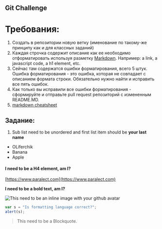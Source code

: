 ## Git Challenge
# Требования:
  1. Создать в репозитории новую ветку (именование по такому-же принципу как и для классных заданий)
  2. Каждая строчка содержит описание как ее необходимо отформатировать используя разметку [Markdown](https://github.com/adam-p/markdown-here/wiki/Markdown-Cheatsheet). Например: a link, a javascript code, a h1 element, etc.
  4. Сейчас там содержатся ошибки форматирования, всего 5 штук. Ошибка форматирования - это ошибка, которая не совпадает с описанием формата строки. Обязательно нужно найти и исправить все пять ошибок.
  5. Как только вы исправили все ошибки форматирования - сформируйте и отправьте pull request репозиторий с измененным README.MD.
  6. [markdown cheatsheet](https://github.com/adam-p/markdown-here/wiki/Markdown-Cheatsheet)

**Задание**:
----------

1. Sub list need to be unordered and first list item should be **your last name**
  - OLiferchik
  - Banana
  - Apple

#### I need to be a H4 element, am I?

[https://www.paralect.com](https://www.paralect.com)

**I need to be a bold text, am I?**

![This need to be an inline image with your github avatar](https://avatars3.githubusercontent.com/u/25349780?v=4&u=92dca09e69ee92077c30de108b7fc57ca84ec8a2&s=400)


```javascript
var s = "Is formatting language correct?";
alert(s);
```

> This need to be a Blockquote.
